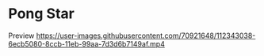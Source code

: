 
# Pong Star

Preview
https://user-images.githubusercontent.com/70921648/112343038-6ecb5080-8ccb-11eb-99aa-7d3d6b7149af.mp4

